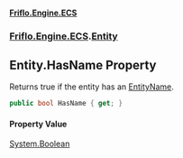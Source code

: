 #### [Friflo.Engine.ECS](index.md 'index')
### [Friflo.Engine.ECS](Friflo.Engine.ECS.md 'Friflo.Engine.ECS').[Entity](Entity.md 'Friflo.Engine.ECS.Entity')

## Entity.HasName Property

Returns true if the entity has an [EntityName](EntityName.md 'Friflo.Engine.ECS.EntityName').

```csharp
public bool HasName { get; }
```

#### Property Value
[System.Boolean](https://docs.microsoft.com/en-us/dotnet/api/System.Boolean 'System.Boolean')